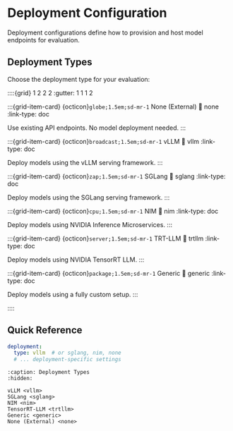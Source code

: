 # Deployment Configuration

Deployment configurations define how to provision and host model endpoints for evaluation.

<!-- :::{note}
For an overview of all deployment strategies and when to use launcher-orchestrated vs. bring-your-own-endpoint approaches, see {ref}`deployment-overview`.
::: -->

## Deployment Types

Choose the deployment type for your evaluation:

::::{grid} 1 2 2 2
:gutter: 1 1 1 2

:::{grid-item-card} {octicon}`globe;1.5em;sd-mr-1` None (External)
:link: none
:link-type: doc

Use existing API endpoints. No model deployment needed.
:::

:::{grid-item-card} {octicon}`broadcast;1.5em;sd-mr-1` vLLM
:link: vllm
:link-type: doc

Deploy models using the vLLM serving framework.
:::

:::{grid-item-card} {octicon}`zap;1.5em;sd-mr-1` SGLang
:link: sglang
:link-type: doc

Deploy models using the SGLang serving framework.
:::

:::{grid-item-card} {octicon}`cpu;1.5em;sd-mr-1` NIM
:link: nim
:link-type: doc

Deploy models using NVIDIA Inference Microservices.
:::


:::{grid-item-card} {octicon}`server;1.5em;sd-mr-1` TRT-LLM
:link: trtllm
:link-type: doc


Deploy models using NVIDIA TensorRT LLM.
:::

:::{grid-item-card} {octicon}`package;1.5em;sd-mr-1` Generic
:link: generic
:link-type: doc


Deploy models using a fully custom setup.
:::

::::

## Quick Reference

```yaml
deployment:
  type: vllm  # or sglang, nim, none
  # ... deployment-specific settings
```

```{toctree}
:caption: Deployment Types
:hidden:

vLLM <vllm>
SGLang <sglang>
NIM <nim>
TensorRT-LLM <trtllm>
Generic <generic>
None (External) <none>
```
